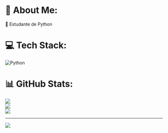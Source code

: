 # 💫 About Me:
🔭 Estudante de Python


# 💻 Tech Stack:
![Python](https://img.shields.io/badge/python-3670A0?style=for-the-badge&logo=python&logoColor=ffdd54)
# 📊 GitHub Stats:
![](https://github-readme-stats.vercel.app/api?username=Gean15&theme=shades-of-purple&hide_border=false&include_all_commits=false&count_private=false)<br/>
![](https://github-readme-streak-stats.herokuapp.com/?user=Gean15&theme=shades-of-purple&hide_border=false)<br/>
![](https://github-readme-stats.vercel.app/api/top-langs/?username=Gean15&theme=shades-of-purple&hide_border=false&include_all_commits=false&count_private=false&layout=compact)

---
[![](https://visitcount.itsvg.in/api?id=Gean15&icon=0&color=12)](https://visitcount.itsvg.in)

<!-- Proudly created with GPRM ( https://gprm.itsvg.in ) -->